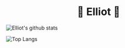 <h1 align="center">🦀 Elliot 🐍</h1>

<p align="center">
  
![Elliot's github stats](https://github-readme-stats.vercel.app/api?username=Eliot00&show_icons=true&theme=dracula&include_all_commits=true)

![Top Langs](https://github-readme-stats.vercel.app/api/top-langs/?username=Eliot00&theme=dracula)

</p>
